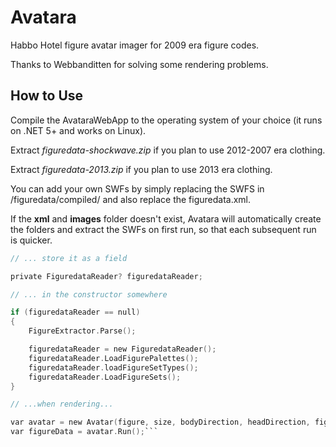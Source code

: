# Avatara
Habbo Hotel figure avatar imager for 2009 era figure codes.

Thanks to Webbanditten for solving some rendering problems.

## How to Use

Compile the AvataraWebApp to the operating system of your choice (it runs on .NET 5+ and works on Linux).

Extract *figuredata-shockwave.zip* if you plan to use 2012-2007 era clothing. 

Extract *figuredata-2013.zip* if you plan to use 2013 era clothing.

You can add your own SWFs by simply replacing the SWFS in /figuredata/compiled/ and also replace the figuredata.xml.

If the **xml** and **images** folder doesn't exist, Avatara will automatically create the folders and extract the SWFs on first run, so that each subsequent run is quicker.

```c
// ... store it as a field

private FiguredataReader? figuredataReader;

// ... in the constructor somewhere

if (figuredataReader == null)
{
    FigureExtractor.Parse();

    figuredataReader = new FiguredataReader();
    figuredataReader.LoadFigurePalettes();
    figuredataReader.loadFigureSetTypes();
    figuredataReader.LoadFigureSets();
}

// ...when rendering...

var avatar = new Avatar(figure, size, bodyDirection, headDirection, figuredataReader, action: action, gesture: gesture, headOnly: headOnly, frame: frame, carryDrink: carryDrink, cropImage: cropImage);
var figureData = avatar.Run();```
